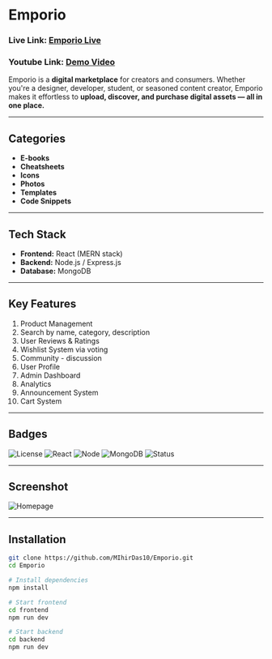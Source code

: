 # **Emporio**

### **Live Link:** [Emporio Live](https://your-deployment-link.com)  
### **Youtube Link:** [Demo Video](https://www.youtube.com/watch?v=CcrrEl5yr_4)

Emporio is a **digital marketplace** for creators and consumers. Whether you're a designer, developer, student, or seasoned content creator, Emporio makes it effortless to **upload, discover, and purchase digital assets — all in one place.**

---

## **Categories**
- **E-books**
- **Cheatsheets**
- **Icons**
- **Photos**
- **Templates**
- **Code Snippets**

---

## **Tech Stack**
- **Frontend:** React (MERN stack)
- **Backend:** Node.js / Express.js
- **Database:** MongoDB

---

## **Key Features**
1. Product Management  
2. Search by name, category, description  
3. User Reviews & Ratings  
4. Wishlist System via voting  
5. Community - discussion  
6. User Profile  
7. Admin Dashboard  
8. Analytics  
9. Announcement System  
10. Cart System  

---

## **Badges**
![License](https://img.shields.io/github/license/MIhirDas10/Emporio)
![React](https://img.shields.io/badge/Frontend-React-darkblue)
![Node](https://img.shields.io/badge/Backend-Node.js-orange)
![MongoDB](https://img.shields.io/badge/Database-MongoDB-purple)
![Status](https://img.shields.io/badge/Status-Done-blue)

---

## **Screenshot**



![Homepage](https://github.com/user-attachments/assets/3e89a957-292a-4c81-87fd-0ea2bceec489)

---

## **Installation**

```bash
git clone https://github.com/MIhirDas10/Emporio.git
cd Emporio

# Install dependencies
npm install

# Start frontend
cd frontend
npm run dev

# Start backend
cd backend
npm run dev
